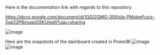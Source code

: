 Here is the documentation link with regards to this repository

https://docs.google.com/document/d/1QGI2QMG-3lSfixIa-PMsbwFuxjz-2ge22P8muqoG5KU/edit?usp=sharing

![image](https://github.com/jddeguia/ecommerce-data-platform/assets/126091768/92ff9b8d-8330-40d9-80b1-d96618ef3e70)

Here are the snapshots of the dashboard created in PowerBI
![image](https://github.com/jddeguia/ecommerce-data-platform/assets/126091768/163f1da3-6363-4a9e-8840-23febb991b78)
![image](https://github.com/jddeguia/ecommerce-data-platform/assets/126091768/1b3d566f-8e3c-41ba-9d4c-5651a54a3f24)
